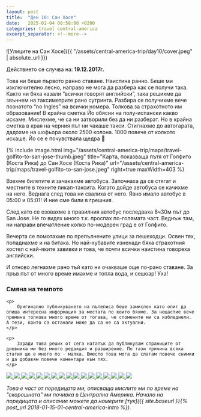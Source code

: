 ```yaml
---
layout: post
title:  "Ден 10: Сан Хосе"
date:   2025-01-04 08:58:00 +0200
categories: travel central-america
excerpt_separator: <!--more-->
---
```


![Улиците на Сан Хосе]({{ "/assets/central-america-trip/day10/cover.jpeg" | absolute_url }})

Действието се случва на: **19.12.2017г.**

Това ни беше първото ранно ставане. Наистина ранно. Беше ми изключително лесно, направо не мога да разбера как се получи така. Както ни бяха казали “всички говорят английски”, така решихме да звъннем на таксиметрите рано сутринта. Разбира се получихме вече познатото “no Ingles” на всички номера. Толкова за страхотното им образование! В крайна сметка Йо обясни на полу-испански какво искаме. Мислехме, че са ни затворили без да ни разберат. Но в крайна сметка в края на черния път ни чакаше такси. Стигнахме до автогарата, дадохме на шофьора около 2500 колона. 1000 повече от колкото искаше. Йо се е почувствала щедра 🤑

<!--more-->

{% include image.html
            img="/assets/central-america-trip/maps/travel-golfito-to-san-jose-thumb.jpeg"
            title="Карта, показваща пътя от Голфито (Коста Рика) до Сан Хосе (Коста Рика)"
            url="/assets/central-america-trip/maps/travel-golfito-to-san-jose.jpeg"
            right=true
            maxWidth=403 %}

Взехме билетите и зачакахме автобуса. Започнаха да се стягат и местните в техните пикап-таксита. Когато дойде автобуса се качихме на него. Веднага след това ни свалиха от него. Явно имало автобус в 05:00 и 05:01! И ние сме били в грешния.

След като се озовахме в правилния автобус последваха 8ч30м път до San Jose. Не го видях много т.к. проспах по-голямата част. Веднъж там, ни направи впечатление колко по-модерен град е от Голфито.

Вечерта се помотахме по препълнените улици за пешеходци. Освен тях, попаднахме и на битака. Но най-хубавите изненади бяха страхотния хостел с най-яките завивки и това, че почти всички наистина говореха английски.

И отново легнахме рано тъй като ни очакваше още по-рано ставане. За пръв път от много време имахме и топла вода, и сешоар! Уха!

<div class="bluebox">
    <h3>Смяна на темпото</h3>
    
    <p>
    	Оригинално публикуването на пътеписа беше замислен като опит да опиша интересна информация за местата по които бяхме. За нещастие вече премина толкова много време от тогава, че спомените ми са избледнели. А тези, които са останали може да са не са актуални.
    </p>

    <p>
    	Заради това реших от сега нататък да публикувам страниците от дневника ми без много редакция и разширение. По тази причина всяка статия ще е много по - малка. Вместо това мога да слагам повече снимки и да добавям повече коментари към тях.
    </p>
</div>

<div class="gallery-tiles">
	<a href="/assets/central-america-trip/day10/Photo-2017-12-19-07-25-48_3479.jpeg"
		title="Типична спирка за автобуси по пътя, подходяща за обяд.">
		<img src="/assets/central-america-trip/day10/Photo-2017-12-19-07-25-48_3479-thumb.jpeg">
	</a>
	<a href="/assets/central-america-trip/day10/Photo-2017-12-19-13-40-24_3481.jpeg"
		title="Имперски орел на интересна сграда. Не знам!">
		<img src="/assets/central-america-trip/day10/Photo-2017-12-19-13-40-24_3481-thumb.jpeg">
	</a>
	<a href="/assets/central-america-trip/day10/Photo-2017-12-19-13-49-49_3484.jpeg"
		title="Споменах ли, че Коледа беше скоро?">
		<img src="/assets/central-america-trip/day10/Photo-2017-12-19-13-49-49_3484-thumb.jpeg">
	</a>
	<a href="/assets/central-america-trip/day10/Photo-2017-12-19-14-49-44_3485.jpeg"
		title="Хостела със страхотните плюшени завивки! 🛌">
		<img src="/assets/central-america-trip/day10/Photo-2017-12-19-14-49-44_3485-thumb.jpeg">
	</a>
	<a href="/assets/central-america-trip/day10/Photo-2017-12-19-14-58-50_3488.jpeg"
		title="Билета от Голфито до Сан Хосе ни струваше около $2.53 по тогавашните цени. Интересно, че курса колон-долар е все още (2025) много подобен!">
		<img src="/assets/central-america-trip/day10/Photo-2017-12-19-14-58-50_3488-thumb.jpeg">
	</a>
	<a href="/assets/central-america-trip/day10/Photo-2017-12-19-15-14-09_3489.jpeg"
		title="Около Коледа е много популярно да се правят празнични сцени. Почти всяка институция или бизнес имаше такива.">
		<img src="/assets/central-america-trip/day10/Photo-2017-12-19-15-14-09_3489-thumb.jpeg">
	</a>
	<a href="/assets/central-america-trip/day10/Photo-2017-12-19-15-18-01_3490.jpeg"
		title="Интересно изглеждащ университет ако правилно разбирам.">
		<img src="/assets/central-america-trip/day10/Photo-2017-12-19-15-18-01_3490-thumb.jpeg">
	</a>
	<a href="/assets/central-america-trip/day10/Photo-2017-12-19-16-00-45_3491.jpeg"
		title="Европейска академия! \o/">
		<img src="/assets/central-america-trip/day10/Photo-2017-12-19-16-00-45_3491-thumb.jpeg">
	</a>
	<a href="/assets/central-america-trip/day10/Photo-2017-12-19-16-17-50_3493.jpeg"
		title="Църковна камбана.">
		<img src="/assets/central-america-trip/day10/Photo-2017-12-19-16-17-50_3493-thumb.jpeg">
	</a>
	<a href="/assets/central-america-trip/day10/Photo-2017-12-19-16-18-19_3494.jpeg"
		title="Църквата на която принадлежеше.">
		<img src="/assets/central-america-trip/day10/Photo-2017-12-19-16-18-19_3494-thumb.jpeg">
	</a>
	<a href="/assets/central-america-trip/day10/Photo-2017-12-19-16-18-29_3495.jpeg"
		title="Не разбирам!">
		<img src="/assets/central-america-trip/day10/Photo-2017-12-19-16-18-29_3495-thumb.jpeg">
	</a>
	<a href="/assets/central-america-trip/day10/Photo-2017-12-19-16-21-38_3496.jpeg"
		title="Квартала на средната земя в града.">
		<img src="/assets/central-america-trip/day10/Photo-2017-12-19-16-21-38_3496-thumb.jpeg">
	</a>
	<a href="/assets/central-america-trip/day10/Photo-2017-12-19-16-30-58_3497.jpeg"
		title="Храма на музиката в парка.">
		<img src="/assets/central-america-trip/day10/Photo-2017-12-19-16-30-58_3497-thumb.jpeg">
	</a>
	<a href="/assets/central-america-trip/day10/Photo-2017-12-19-16-33-08_3498.jpeg"
		title="Непознат за мен политик, предполагам.">
		<img src="/assets/central-america-trip/day10/Photo-2017-12-19-16-33-08_3498-thumb.jpeg">
	</a>
	<a href="/assets/central-america-trip/day10/Photo-2017-12-19-16-49-41_3500.jpeg"
		title="Пейка за поколенията!">
		<img src="/assets/central-america-trip/day10/Photo-2017-12-19-16-49-41_3500-thumb.jpeg">
	</a>
	<a href="/assets/central-america-trip/day10/Photo-2017-12-19-17-38-58_3502.jpeg"
		title="Пазарската улица привечер.">
		<img src="/assets/central-america-trip/day10/Photo-2017-12-19-17-38-58_3502-thumb.jpeg">
	</a>
	<a href="/assets/central-america-trip/day10/Photo-2017-12-19-19-29-07_3503.jpeg"
		title="Коледната окраса по тъмно.">
		<img src="/assets/central-america-trip/day10/Photo-2017-12-19-19-29-07_3503-thumb.jpeg">
	</a>
</div>

_Това е част от поредицата ми, описваща мислите ми по време на "скорошната" ми почивка в Централна Америка. Начало на поредицата и описание можете да намерите [тук]({{ site.baseurl }}{% post_url 2018-01-15-01-central-america-intro %})._
